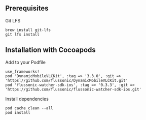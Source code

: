 ## Prerequisites

Git LFS
  ```
  brew install git-lfs
  git lfs install
  ```

## Installation with Cocoapods

Add to your Podfile
  ```
  use_frameworks!
  pod 'DynamicMobileVLCKit', :tag => '3.3.0', :git => 'https://github.com/flussonic/DynamicMobileVLCKit.git'
  pod 'flussonic-watcher-sdk-ios', :tag => '0.3.3', :git => 'https://github.com/flussonic/flussonic-watcher-sdk-ios.git'

  ```
Install dependencies
  ```
  pod cache clean --all
  pod install
  ```

